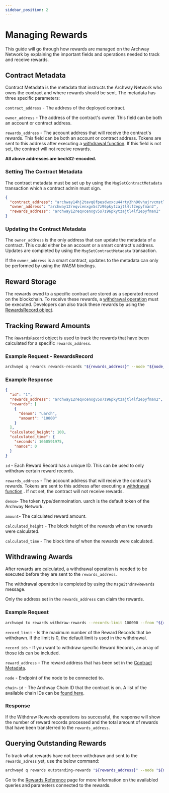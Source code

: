 ```yaml
---
sidebar_position: 2
---
```


# Managing Rewards 

This guide will go through how rewards are managed on the Archway Network by explaining the important fields and operations needed to track and receive rewards. 

## Contract Metadata 
Contract Metadata is the metadata that instructs the Archway Network who owns the contract and where rewards should be sent. The metadata has three specific parameters: 

`contract_address` - The address of the deployed contract.

`owner_address` - The address of the contract's owner. This field can be both an account or contract address.

`rewards_address` - The account address that will receive the contract's rewards. This field can be both an account or contract address. Tokens are sent to this address after executing a [withdrawal function](#withdrawing-awards). If this field is not set, the contract will not receive rewards. 

**All above addresses are bech32-encoded.**

### Setting The Contract Metadata 

The contract metadata must be set up by using the `MsgSetContractMetadata` transaction which a contract admin must sign.

```json  
{ 
  "contract_address": "archway14hj2tavq8fpesdwxxcu44rty3hh90vhujrvcmstl4zr3txmfvw9sy85n2u",
  "owner_address": "archway12reqvcenxgv5s7z96pkytzajtl4lf2epyfman2",
  "rewards_address": "archway12reqvcenxgv5s7z96pkytzajtl4lf2epyfman2"
}
``` 
### Updating the Contract Metadata 
The `owner_address` is the only address that can update the metadata of a contract. This could either be an account or a smart contract's address.  Updates are completed by using the `MsgSetContractMetadata` transaction. 

If the `owner_address` is a smart contract, updates to the metadata can only be performed by using the WASM bindings. 

## Reward Storage
The rewards owed to a specific contract are stored as a seperated record on the blockchain. To receive these rewards, a [withdrawal operation](#withdrawing-awards) must be executed. Developers can also track these rewards by using the [RewardsRecord object](#tracking-reward-amounts). 

## Tracking Reward Amounts 
The `RewardsRecord` object is used to track the rewards that have been calculated for a specific `rewards_address`. 

### Example Request - RewardsRecord 
```bash
archwayd q rewards rewards-records "${rewards_address}" --node "${node_url}" --output json | jq .
```
### Example Response 

```json
{
  "id": "1",
  "rewards_address": "archway12reqvcenxgv5s7z96pkytzajtl4lf2epyfman2",
  "rewards": [
    {
      "denom": "uarch",
      "amount": "10000"
    }
  ],
  "calculated_height": 100,
  "calculated_time": {
    "seconds": 1660591975,
    "nanos": 0
  }
}
```
`id` - Each Reward Record has a unique ID. This can be used to only withdraw certain reward records. 

`rewards_address` - The account address that will receive the contract's rewards. Tokens are sent to this address after executing a [withdrawal function](#withdrawing-awards) . If not set, the contract will not receive rewards. 

`denom`- The token type/denmoination. uarch is the default token of the Archway Network.  

`amount`- The calculated reward amount. 

`calculated_height` - The block height of the rewards when the rewards were calculated. 

`calculated_time` - The block time of when the rewards were calculated. 


## Withdrawing Awards 

After rewards are calculated, a withdrawal operation is needed to be executed before they are sent to the `rewards_address`. 

The withdrawal operation is completed by using the `MsgWithdrawRewards` message.   

Only the address set in the `rewards_address` can claim the rewards.

### Example Request

```bash
archwayd tx rewards withdraw-rewards --records-limit 100000 --from "${rewards_address}" --node "${node_url}" --chain-id "${chain_id}" 
```
 ``record_limit`` - Is the maximum number of the Reward Records that be withdrawn. If the limit is 0, the default limit is used in the withdrawal. 

 ``record_ids`` - If you want to withdraw specific Reward Records, an array of those ids can be included.

 ``reward_address`` - The reward address that has been set in the [Contract Metadata](#contract-metadata). 

 ``node`` - Endpoint of the node to be connected to. 

 ``chain-id`` - The Archway Chain ID that the contract is on. A list of the available chain IDs can be [found here](../overview/network.md/). 

 ### Response 

If the Withdraw Rewards operations iss successful, the response will show the number of reward records processed and the total amount of rewards that have been transferred to the `rewards_address`. 



## Querying Outstanding Rewards

To track what rewards have not been withdrawn and sent to the `rewards_adress` yet, use the below command: 

```bash
archwayd q rewards outstanding-rewards "${rewards_address}" --node "${node_url}" --output json | jq .
``` 

Go to the [Rewards Reference](./rewards-reference.md) page for more information on the availabled queries and parameters connected to the rewards.